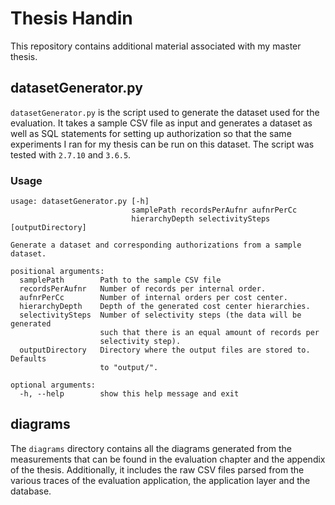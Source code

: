 # Thesis Handin

This repository contains additional material associated with my master thesis.

## datasetGenerator.py

`datasetGenerator.py` is the script used to generate the dataset used for the evaluation.
It takes a sample CSV file as input and generates a dataset as well as SQL statements for setting up authorization so that the same experiments I ran for my thesis can be run on this dataset.
The script was tested with `2.7.10` and `3.6.5`.

### Usage

```
usage: datasetGenerator.py [-h]
                           samplePath recordsPerAufnr aufnrPerCc
                           hierarchyDepth selectivitySteps [outputDirectory]

Generate a dataset and corresponding authorizations from a sample dataset.

positional arguments:
  samplePath        Path to the sample CSV file
  recordsPerAufnr   Number of records per internal order.
  aufnrPerCc        Number of internal orders per cost center.
  hierarchyDepth    Depth of the generated cost center hierarchies.
  selectivitySteps  Number of selectivity steps (the data will be generated
                    such that there is an equal amount of records per
                    selectivity step).
  outputDirectory   Directory where the output files are stored to. Defaults
                    to "output/".

optional arguments:
  -h, --help        show this help message and exit
```

## diagrams

The `diagrams` directory contains all the diagrams generated from the measurements that can be found in the evaluation chapter and the appendix of the thesis.
Additionally, it includes the raw CSV files parsed from the various traces of the evaluation application, the application layer and the database.